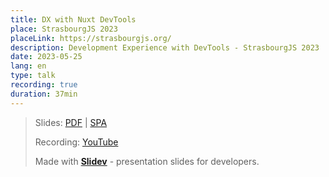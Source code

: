 ```yaml
---
title: DX with Nuxt DevTools
place: StrasbourgJS 2023
placeLink: https://strasbourgjs.org/
description: Development Experience with DevTools - StrasbourgJS 2023
date: 2023-05-25
lang: en
type: talk
recording: true
duration: 37min
---
```


> Slides: [PDF](https://antfu.me/talks/2023-05-25) | [SPA](https://talks.antfu.me/2023/nuxt-devtools-strasbourg/)
>
> Recording: [YouTube](https://www.youtube.com/watch?v=brXZw4HQBGY)
>
> Made with <Slidev class="inline"/> [**Slidev**](https://github.com/slidevjs/slidev) - presentation slides for developers.

<YouTubeEmbed id="brXZw4HQBGY" />
